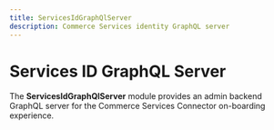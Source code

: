 ```yaml
---
title: ServicesIdGraphQlServer
description: Commerce Services identity GraphQL server
---
```


# Services ID GraphQL Server

The **ServicesIdGraphQlServer** module provides an admin backend GraphQL server for the Commerce Services Connector on-boarding experience.
